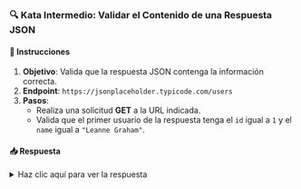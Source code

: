 ### **🔍 Kata Intermedio: Validar el Contenido de una Respuesta JSON**

#### 📑 Instrucciones

1. **Objetivo**: Valida que la respuesta JSON contenga la información correcta.
2. **Endpoint**: `https://jsonplaceholder.typicode.com/users`
3. **Pasos**:
   - Realiza una solicitud **GET** a la URL indicada.
   - Valida que el primer usuario de la respuesta tenga el `id` igual a `1` y el `name` igual a `"Leanne Graham"`.

#### 📥 Respuesta

<details>
  <summary>Haz clic aquí para ver la respuesta</summary>

```gherkin
Feature: Validar contenido de la respuesta JSON

  Scenario: Obtener lista de usuarios y validar el primer usuario
    Given url 'https://jsonplaceholder.typicode.com/users'
    When method get
    Then status 200
    And match response[0].id == 1
    And match response[0].name == 'Leanne Graham'
```

</details>
